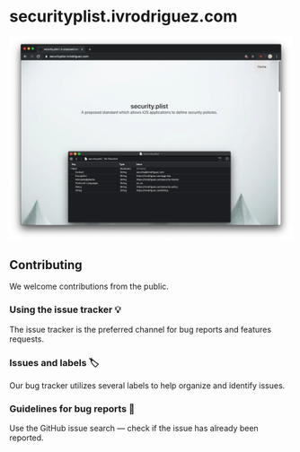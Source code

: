 # securityplist.ivrodriguez.com

![The website of the security.plist project, a proposed standard which allows iOS applications to define security policies](https://github.com/ivRodriguezCA/securitytxt.org/blob/master/securityplist-website.png?raw=true)

## Contributing

We welcome contributions from the public.

### Using the issue tracker 💡

The issue tracker is the preferred channel for bug reports and features requests.

### Issues and labels 🏷

Our bug tracker utilizes several labels to help organize and identify issues.

### Guidelines for bug reports 🐛

Use the GitHub issue search — check if the issue has already been reported.
